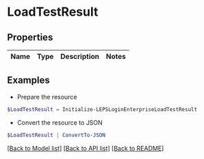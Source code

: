 # LoadTestResult
## Properties

Name | Type | Description | Notes
------------ | ------------- | ------------- | -------------

## Examples

- Prepare the resource
```powershell
$LoadTestResult = Initialize-LEPSLoginEnterpriseLoadTestResult 
```

- Convert the resource to JSON
```powershell
$LoadTestResult | ConvertTo-JSON
```

[[Back to Model list]](../README.md#documentation-for-models) [[Back to API list]](../README.md#documentation-for-api-endpoints) [[Back to README]](../README.md)

